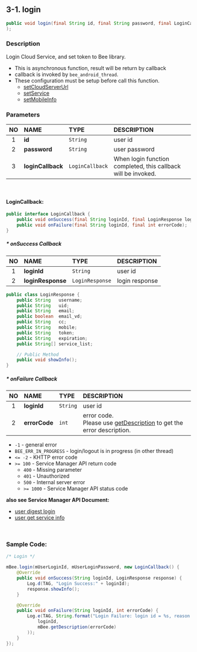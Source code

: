 ## 3-1. login

```java
public void login(final String id, final String password, final LoginCallback loginCallback
);
```

### Description

Login Cloud Service, and set token to Bee library.

* This is asynchronous function, result will be return by callback
* callback is invoked by `bee_android_thread`.
* These configuration must be setup before call this function.
    * [setCloudServerUrl](../01_Configuration/1.1_setCloudServerUrl.md)
    * [setService](../01_Configuration/1.2_setService.md)
    * [setMobileInfo](../01_Configuration/1.3_setMobileInfo.md)

### Parameters

| NO | NAME | TYPE | DESCRIPTION |
| :---: | :--- | :--- | :--- |
| 1 | **id** | `String` | user id |
| 2 | **password** | `String` | user password |
| 3 | **loginCallback** | `LoginCallback` | When login function completed, this callback will be invoked. |

<br>

#### LoginCallback:

```java
public interface LoginCallback {
    public void onSuccess(final String loginId, final LoginResponse loginResponse);
    public void onFailure(final String loginId, final int errorCode);
}
```

##### * onSuccess Callback

| NO | NAME | TYPE | DESCRIPTION |
| :---: | :--- | :--- | :--- |
| 1 | **loginId** | `String` | user id |
| 2 | **loginResponse** | `LoginResponse` | login response |

```java
public class LoginResponse {
    public String   username;
    public String   uid;
    public String   email;
    public boolean  email_vd;
    public String   cc;
    public String   mobile;
    public String   token;
    public String   expiration;
    public String[] service_list;

    // Public Method
    public void showInfo();
}
```

##### * onFailure Callback

| NO | NAME | TYPE | DESCRIPTION |
| :---: | :--- | :--- | :--- |
| 1 | **loginId** | `String` | user id |
| 2 | **errorCode** | `int` | error code. <br> Please use [getDescription](../02_Information/2.5_getDescription.md) to get the error description. |

* `-1` - general error
* `BEE_ERR_IN_PROGRESS` - login/logout is in progress (in other thread)
* `<= -2` - KHTTP error code
* `>= 100` - Service Manager API return code
    * `400` - Missing parameter
    * `401` - Unauthorized
    * `500` - Internal server error
    * `>= 1000` - Service Manager API status code

**also see Service Manager API Document:**
- [user digest login](https://docs.google.com/a/gemteks.com/document/d/1O0_ItXjhFbenkJ17cLVSuKn3XTPHUun-q7B4dGVB9iE/edit#heading=h.z4kh06nubag) 
- [user get service info](https://docs.google.com/a/gemteks.com/document/d/1O0_ItXjhFbenkJ17cLVSuKn3XTPHUun-q7B4dGVB9iE/edit#heading=h.q31pfzimunmz)

<br>

### Sample Code:

```java
/* Login */

mBee.login(mUserLoginId, mUserLoginPassword, new LoginCallback() {
    @Override
    public void onSuccess(String loginId, LoginResponse response) {
        Log.d(TAG, "Login Success:" + loginId);
        response.showInfo();
    }

    @Override
    public void onFailure(String loginId, int errorCode) {
        Log.e(TAG, String.format("Login Failure: login id = %s, reason = %s",
            loginId,
            mBee.getDescription(errorCode)
        ));
    }
});
```
